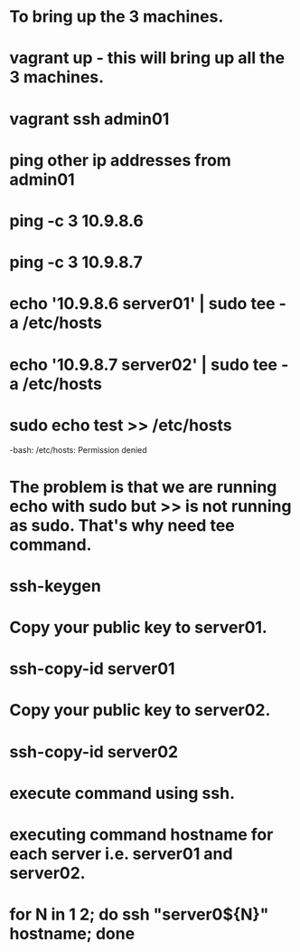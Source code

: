 # To bring up the 3 machines.

# vagrant up  - this will bring up all the 3 machines.

# vagrant ssh admin01

# ping other ip addresses from admin01 

# ping -c 3 10.9.8.6

# ping -c 3 10.9.8.7

# echo '10.9.8.6 server01' | sudo tee -a /etc/hosts

# echo '10.9.8.7 server02' | sudo tee -a /etc/hosts

# sudo echo test >> /etc/hosts
-bash: /etc/hosts: Permission denied

# The problem is that we are running echo with sudo but >> is not running as sudo. That's why need tee command.


#  ssh-keygen

# Copy your public key to server01.

#  ssh-copy-id server01

# Copy your public key to server02.

#  ssh-copy-id server02

# execute command using ssh.

# executing command hostname for each server i.e. server01 and server02.

# for N in 1 2; do ssh "server0${N}" hostname; done








